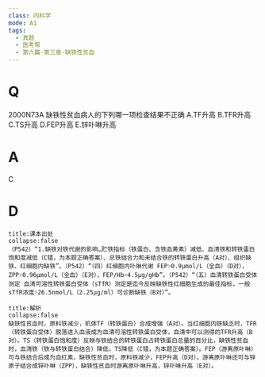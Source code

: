 ```yaml
---
class: 内科学
mode: A1
tags:
  - 真题
  - 医考帮
  - 第六篇-第三章-缺铁性贫血
---
```


# Q
2000N73A 缺铁性贫血病人的下列哪一项检查结果不正确
A.TF升高
B.TFR升高
C.TS升高
D.FEP升高
E.锌卟啉升高

# A
C
# D
```ad-note
title:课本出处
collapse:false
（P542）“1.缺铁对铁代谢的影响…贮铁指标（铁蛋白、含铁血黄素）减低、血清铁和转铁蛋白饱和度减低（C错，为本题正确答案）、总铁结合力和未结合铁的转铁蛋白升高（A对）、组织缺铁、红细胞内缺铁”。（P542）“（四）红细胞内卟啉代谢 FEP˃0.9μmol/L（全血）（D对），ZPP˃0.96μmol/L（全血）（E对），FEP/Hb˃4.5μg/gHb”。（P542）“（五）血清转铁蛋白受体测定 血清可溶性转铁蛋白受体（sTfR）测定是迄今反映缺铁性红细胞生成的最佳指标，一般sTfR浓度˃26.5nmol/L（2.25μg/ml）可诊断缺铁（B对）”。
```

```ad-summary
title:解析
collapse:false
缺铁性贫血时，原料铁减少，机体TF（转铁蛋白）合成增强（A对）。当红细胞内铁缺乏时，TFR（转铁蛋白受体）脱落进入血液成为血清可溶性转铁蛋白受体，血清中可以测得的TFR升高（B对）。TS（转铁蛋白饱和度）反映与铁结合的转铁蛋白占转铁蛋白总量的百分比，缺铁性贫血时，血清铁（铁与转铁蛋白结合）降低，TS降低（C错，为本题正确答案）。FEP（游离原卟啉）可与铁结合后成为血红素，缺铁性贫血时，原料铁减少，FEP升高（D对）。游离原卟啉还可与锌原子结合成锌卟啉（ZPP），缺铁性贫血时游离原卟啉升高，锌卟啉升高（E对）。
```

